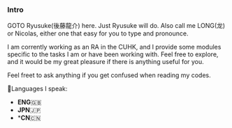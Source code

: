 ### Intro

<!--
**GotoRyusuke/GotoRyusuke** is a ✨ _special_ ✨ repository because its `README.md` (this file) appears on your GitHub profile.

Here are some ideas to get you started:

- 🔭 I’m currently working on ...
- 🌱 I’m currently learning ...
- 👯 I’m looking to collaborate on ...
- 🤔 I’m looking for help with ...
- 💬 Ask me about ...
- 📫 How to reach me: ...
- 😄 Pronouns: ...
- ⚡ Fun fact: ...
-->

GOTO Ryusuke(後藤龍介) here. Just Ryusuke will do. Also call me LONG(龙) or Nicolas, either one that easy for you to type and pronounce. 

I am corrently working as an RA in the CUHK, and I provide some modules specific to the tasks I am or have been working with. Feel free to explore, 
and it would be my great pleasure if there is anything useful for you.

Feel freet to ask anything if you get confused when reading my codes. 

💬Languages I speak: 
- **ENG**:uk: 
- **JPN**:jp:
- ***CN**:cn:
